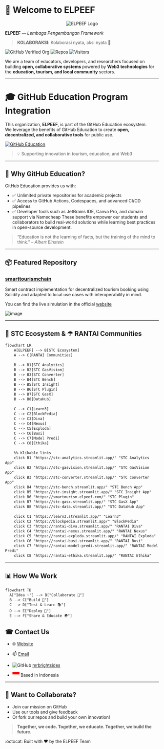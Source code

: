 # 👋 Welcome to ELPEEF

<p align="center">
  <img src="https://i.imgur.com/Rd8GyFU.png" alt="ELPEEF Logo" width="160"/>
</p>

**ELPEEF** — *Lembaga Pengembangan Framework*  
> **KOLABORAKSI**: Kolaborasi nyata, aksi nyata 🚀

![GitHub Verified Org](https://img.shields.io/badge/Verified%20Organization-✔️-brightgreen?style=flat-square&logo=github)
![Repos](https://img.shields.io/badge/Repositories-4-blue?style=flat-square)
![Visitors](https://komarev.com/ghpvc/?username=ELPEEF&style=flat-square&color=orange)

We are a team of educators, developers, and researchers focused on building **open, collaborative systems** powered by **Web3 technologies** for the **education, tourism, and local community** sectors.  

---

# 🎓 GitHub Education Program Integration

This organization, **ELPEEF**, is part of the GitHub Education ecosystem.  
We leverage the benefits of GitHub Education to create **open, decentralized, and collaborative tools** for public use.  

[![GitHub Education](https://img.shields.io/badge/GitHub-Education-blue?logo=github)](https://education.github.com/)

> 💡 Supporting innovation in tourism, education, and Web3

---

## 📘 Why GitHub Education? 

GitHub Education provides us with: 

- ✅ Unlimited private repositories for academic projects
- ✅ Access to GitHub Actions, Codespaces, and advanced CI/CD pipelines
- ✅ Developer tools such as JetBrains IDE, Canva Pro, and domain support via Namecheap These benefits empower our students and collaborators to build real-world solutions while learning best practices in open-source development.

> “Education is not the learning of facts, but the training of the mind to think.” – *Albert Einstein*

---

## 📦 Featured Repository 

### [smarttourismchain](https://github.com/ELPEEF/smarttourismchain) 

Smart contract implementation for decentralized tourism booking using Solidity and adapted to local use cases with interoperability in mind.

You can find the live simulation in the official [website](https://smartourism.elpeef.com/)

<img width="1920" height="1020" alt="image" src="https://github.com/user-attachments/assets/4321edbd-2709-47c0-9521-7a35306552e5" />

---

## 🧩 STC Ecosystem & ☂ RANTAI Communities

```mermaid
flowchart LR
    A[ELPEEF] --> B[STC Ecosystem]
    A --> C[RANTAI Communities]

    B --> B1[STC Analytics]
    B --> B2[STC GasVision]
    B --> B3[STC Converter]
    B --> B4[STC Bench]
    B --> B5[STC Insight]
    B --> B6[STC Plugin]
    B --> B7[STC GasX]
    B --> B8[DataHub]

    C --> C1[Learn3]
    C --> C2[BlockPedia]
    C --> C3[Diva]
    C --> C4[Nexus]
    C --> C5[Exploda]
    C --> C6[Busi]
    C --> C7[Model Predi]
    C --> C8[Ethika]

    %% Klikable links
    click B1 "https://stc-analytics.streamlit.app/" "STC Analytics App"
    click B2 "https://stc-gasvision.streamlit.app/" "STC GasVision App"
    click B3 "https://stc-converter.streamlit.app/" "STC Converter App"
    click B4 "https://stc-bench.streamlit.app/" "STC Bench App"
    click B5 "https://stc-insight.streamlit.app/" "STC Insight App"
    click B6 "https://smartourism.elpeef.com/" "STC Plugin"
    click B7 "https://stc-gasx.streamlit.app/" "STC GasX App"
    click B8 "https://stc-data.streamlit.app/" "STC DataHub App"

    click C1 "https://learn3.streamlit.app/" "Learn3"
    click C2 "https://blockpedia.streamlit.app/" "BlockPedia"
    click C3 "https://rantai-diva.streamlit.app/" "RANTAI Diva"
    click C4 "https://rantai-nexus.streamlit.app/" "RANTAI Nexus"
    click C5 "https://rantai-exploda.streamlit.app/" "RANTAI Exploda"
    click C6 "https://rantai-busi.streamlit.app/" "RANTAI Busi"
    click C7 "https://rantai-model-predi.streamlit.app/" "RANTAI Model Predi"
    click C8 "https://rantai-ethika.streamlit.app/" "RANTAI Ethika"
```

---

## 📊 How We Work

```mermaid
flowchart TD
  A["Idea 💡"] --> B["Collaborate 🤝"]
  B --> C["Build 🔨"]
  C --> D["Test & Learn 📚"]
  D --> E["Deploy 🚀"]
  E --> F["Share & Educate 🌍"]
```

## ☎ Contact Us

- 🌐 <a href="https://elpeef.com">Website</a>

- 📫 <a href="mailto:webmaster@elpeef.com">Email</a>

- ![GitHub](https://img.shields.io/badge/--181717?logo=github&logoColor=white&style=flat-square) <a href="https://github.com/mrbrightsides">mrbrightsides</a>

- ![Bendera Indonesia](https://raw.githubusercontent.com/ashleedawg/flags/master/ID.png) Based in Indonesia

---

## 🙌 Want to Collaborate?

- Join our mission on GitHub
- Use our tools and give feedback
- Or fork our repos and build your own innovation!

> **Together, we code. Together, we educate. Together, we build the future.**

:octocat: Built with ❤️ by the ELPEEF Team
